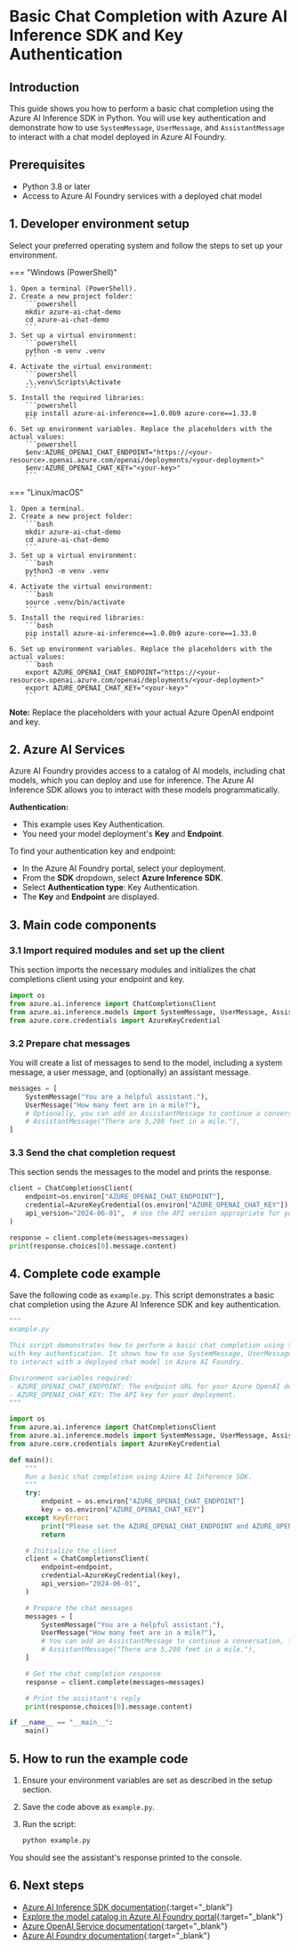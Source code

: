 # Basic Chat Completion with Azure AI Inference SDK and Key Authentication

## Introduction

This guide shows you how to perform a basic chat completion using the Azure AI Inference SDK in Python. You will use key authentication and demonstrate how to use `SystemMessage`, `UserMessage`, and `AssistantMessage` to interact with a chat model deployed in Azure AI Foundry.

## Prerequisites

- Python 3.8 or later
- Access to Azure AI Foundry services with a deployed chat model

## 1. Developer environment setup

Select your preferred operating system and follow the steps to set up your environment.

=== "Windows (PowerShell)"

    1. Open a terminal (PowerShell).
    2. Create a new project folder:
        ```powershell
        mkdir azure-ai-chat-demo
        cd azure-ai-chat-demo
        ```
    3. Set up a virtual environment:
        ```powershell
        python -m venv .venv
        ```
    4. Activate the virtual environment:
        ```powershell
        .\.venv\Scripts\Activate
        ```
    5. Install the required libraries:
        ```powershell
        pip install azure-ai-inference==1.0.0b9 azure-core==1.33.0
        ```
    6. Set up environment variables. Replace the placeholders with the actual values:
        ```powershell
        $env:AZURE_OPENAI_CHAT_ENDPOINT="https://<your-resource>.openai.azure.com/openai/deployments/<your-deployment>"
        $env:AZURE_OPENAI_CHAT_KEY="<your-key>"
        ```

=== "Linux/macOS"

    1. Open a terminal.
    2. Create a new project folder:
        ```bash
        mkdir azure-ai-chat-demo
        cd azure-ai-chat-demo
        ```
    3. Set up a virtual environment:
        ```bash
        python3 -m venv .venv
        ```
    4. Activate the virtual environment:
        ```bash
        source .venv/bin/activate
        ```
    5. Install the required libraries:
        ```bash
        pip install azure-ai-inference==1.0.0b9 azure-core==1.33.0
        ```
    6. Set up environment variables. Replace the placeholders with the actual values:
        ```bash
        export AZURE_OPENAI_CHAT_ENDPOINT="https://<your-resource>.openai.azure.com/openai/deployments/<your-deployment>"
        export AZURE_OPENAI_CHAT_KEY="<your-key>"
        ```

**Note:** Replace the placeholders with your actual Azure OpenAI endpoint and key.

## 2. Azure AI Services

Azure AI Foundry provides access to a catalog of AI models, including chat models, which you can deploy and use for inference. The Azure AI Inference SDK allows you to interact with these models programmatically.

**Authentication:**

- This example uses Key Authentication.
- You need your model deployment's **Key** and **Endpoint**.

To find your authentication key and endpoint:

- In the Azure AI Foundry portal, select your deployment.
- From the **SDK** dropdown, select **Azure Inference SDK**.
- Select **Authentication type**: Key Authentication.
- The **Key** and **Endpoint** are displayed.

## 3. Main code components

### 3.1 Import required modules and set up the client

This section imports the necessary modules and initializes the chat completions client using your endpoint and key.

```python
import os
from azure.ai.inference import ChatCompletionsClient
from azure.ai.inference.models import SystemMessage, UserMessage, AssistantMessage
from azure.core.credentials import AzureKeyCredential
```

### 3.2 Prepare chat messages

You will create a list of messages to send to the model, including a system message, a user message, and (optionally) an assistant message.

```python
messages = [
    SystemMessage("You are a helpful assistant."),
    UserMessage("How many feet are in a mile?"),
    # Optionally, you can add an AssistantMessage to continue a conversation
    # AssistantMessage("There are 5,280 feet in a mile."),
]
```

### 3.3 Send the chat completion request

This section sends the messages to the model and prints the response.

```python
client = ChatCompletionsClient(
    endpoint=os.environ["AZURE_OPENAI_CHAT_ENDPOINT"],
    credential=AzureKeyCredential(os.environ["AZURE_OPENAI_CHAT_KEY"]),
    api_version="2024-06-01",  # Use the API version appropriate for your deployment
)

response = client.complete(messages=messages)
print(response.choices[0].message.content)
```

## 4. Complete code example

Save the following code as `example.py`. This script demonstrates a basic chat completion using the Azure AI Inference SDK and key authentication.

```python
"""
example.py

This script demonstrates how to perform a basic chat completion using the Azure AI Inference SDK
with key authentication. It shows how to use SystemMessage, UserMessage, and AssistantMessage
to interact with a deployed chat model in Azure AI Foundry.

Environment variables required:
- AZURE_OPENAI_CHAT_ENDPOINT: The endpoint URL for your Azure OpenAI deployment.
- AZURE_OPENAI_CHAT_KEY: The API key for your deployment.
"""

import os
from azure.ai.inference import ChatCompletionsClient
from azure.ai.inference.models import SystemMessage, UserMessage, AssistantMessage
from azure.core.credentials import AzureKeyCredential

def main():
    """
    Run a basic chat completion using Azure AI Inference SDK.
    """
    try:
        endpoint = os.environ["AZURE_OPENAI_CHAT_ENDPOINT"]
        key = os.environ["AZURE_OPENAI_CHAT_KEY"]
    except KeyError:
        print("Please set the AZURE_OPENAI_CHAT_ENDPOINT and AZURE_OPENAI_CHAT_KEY environment variables.")
        return

    # Initialize the client
    client = ChatCompletionsClient(
        endpoint=endpoint,
        credential=AzureKeyCredential(key),
        api_version="2024-06-01",
    )

    # Prepare the chat messages
    messages = [
        SystemMessage("You are a helpful assistant."),
        UserMessage("How many feet are in a mile?"),
        # You can add an AssistantMessage to continue a conversation, for example:
        # AssistantMessage("There are 5,280 feet in a mile."),
    ]

    # Get the chat completion response
    response = client.complete(messages=messages)

    # Print the assistant's reply
    print(response.choices[0].message.content)

if __name__ == "__main__":
    main()
```

## 5. How to run the example code

1. Ensure your environment variables are set as described in the setup section.
2. Save the code above as `example.py`.
3. Run the script:

    ```bash
    python example.py
    ```

You should see the assistant's response printed to the console.

## 6. Next steps

- [Azure AI Inference SDK documentation](https://github.com/Azure/azure-sdk-for-python/tree/main/sdk/ai/azure-ai-inference){:target="_blank"}
- [Explore the model catalog in Azure AI Foundry portal](https://learn.microsoft.com/azure/ai-foundry/how-to/model-catalog-overview){:target="_blank"}
- [Azure OpenAI Service documentation](https://learn.microsoft.com/azure/ai-services/openai/overview){:target="_blank"}
- [Azure AI Foundry documentation](https://learn.microsoft.com/azure/ai-foundry/){:target="_blank"}